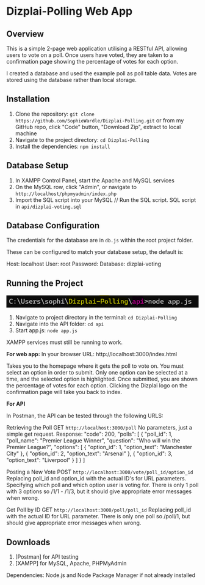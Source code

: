 # Dizplai-Polling Web App

## Overview

This is a simple 2-page web application utilising a RESTful API, allowing users to vote on a poll. Once users have voted, they are taken to a confirmation page showing the percentage of votes for each option.

I created a database and used the example poll as poll table data. Votes are stored using the database rather than local storage.

## Installation

1. Clone the repository: `git clone https://github.com/SophieWardle/Dizplai-Polling.git` or from my GitHub repo, click "Code" button, "Download Zip", extract to local machine
2. Navigate to the project directory: `cd Dizplai-Polling`
3. Install the dependencies: `npm install`

## Database Setup

1. In XAMPP Control Panel, start the Apache and MySQL services
2. On the MySQL row, click "Admin", or navigate to `http://localhost/phpmyadmin/index.php`
3. Import the SQL script into your MySQL // Run the SQL script. SQL script in `api/dizplai-voting.sql`

## Database Configuration

The credentials for the database are in `db.js` within the root project folder.

These can be configured to match your database setup, the default is:

Host: localhost
User: root
Password:
Database: dizplai-voting

## Running the Project

![Command line running project](running.png)

1. Navigate to project directory in the terminal: `cd Dizplai-Polling`
2. Navigate into the API folder: `cd api`
3. Start app.js: `node app.js`

XAMPP services must still be running to work.

**For web app:**
In your browser URL: http://localhost:3000/index.html

Takes you to the homepage where it gets the poll to vote on.
You must select an option in order to submit.
Only one option can be selected at a time, and the selected option is highlighted.
Once submitted, you are shown the percentage of votes for each option.
Clicking the Dizplai logo on the confirmation page will take you back to index.

**For API**

In Postman, the API can be tested through the following URLS:

Retrieving the Poll
GET `http://localhost:3000/poll`
No parameters, just a simple get request.
Response:
"code": 200,
    "polls": [
        {
            "poll_id": 1,
            "poll_name": "Premier League Winner",
            "question": "Who will win the Premier League?",
            "options": [
                {
                    "option_id": 1,
                    "option_text": "Manchester City"
                },
                {
                    "option_id": 2,
                    "option_text": "Arsenal"
                },
                {
                    "option_id": 3,
                    "option_text": "Liverpool"
                }
            ]
        }
    ]

Posting a New Vote
POST `http://localhost:3000/vote/poll_id/option_id`
Replacing poll_id and option_id with the actual ID's for URL parameters.
Specifying which poll and which option user is voting for.
There is only 1 poll with 3 options so /1/1 - /1/3, but it should give appropriate error messages when wrong.

Get Poll by ID
GET `http://localhost:3000/poll/poll_id`
Replacing poll_id with the actual ID for URL parameter.
There is only one poll so /poll/1, but should give appropriate error messages when wrong.

## Downloads 

1. [Postman] for API testing
2. [XAMPP] for MySQL, Apache, PHPMyAdmin

Dependencies: Node.js and Node Package Manager if not already installed